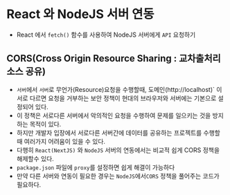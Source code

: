 # React 와 NodeJS 서버 연동

- React 에서 `fetch()` 함수를 사용하여 NodeJS 서버에게 `API` 요청하기

## CORS(Cross Origin Resource Sharing : 교차출처리소스 공유)

- `서버`에서 `서버`로 무언가(Resource)요청을 수행할때, 도메인(http://localhost)` 이 서로 다르면 요청을 거부하는 보안 정책이 현대의 브라우저와 서버에는 기본으로 설정되어 있다.
- 이 정책은 서로다른 서버에서 악의적인 요청을 수행하여 문제를 일으키는 것을 방지하는 목적이 있다.
- 하지만 개발자 입장에서 서로다른 서버간에 데이터를 공유하는 프로젝트를 수행할때 여러가지 어려움이 있을 수 있다.
- 다행히 `React(NextJS)` 와 `NodeJS` 서버의 연동에서는 비교적 쉽게 CORS 정책을 해제할수 있다.
- `package.json` 파일에 `proxy`를 설정하면 쉽게 해결이 가능하다
- 만약 다른 서버와 연동이 필요한 경우는 `NodeJS`에서`CORS` 정책을 풀어주는 코드가 필요하다.
